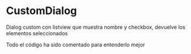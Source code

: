 # CustomDialog
Dialog custom con listview que muestra nombre y checkbox, devuelve los elementos seleccionados

Todo el código ha sido comentado para entenderlo mejor
